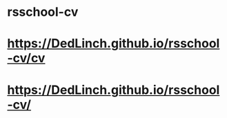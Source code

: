 # rsschool-cv
# https://DedLinch.github.io/rsschool-cv/cv
# https://DedLinch.github.io/rsschool-cv/
